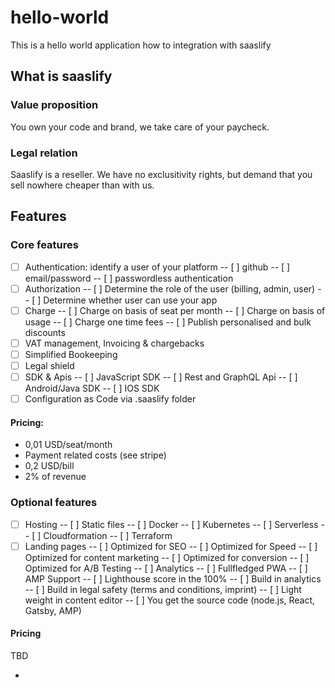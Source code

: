 # hello-world
This is a hello world application how to integration with saaslify


## What is saaslify

### Value proposition

You own your code and brand, we take care of your paycheck.

### Legal relation

Saaslify is a reseller. We have no exclusitivity rights, but demand that you sell nowhere cheaper than with us.

## Features

### Core features

- [ ] Authentication: identify a user of your platform
-- [ ] github
-- [ ] email/password
-- [ ] passwordless authentication
- [ ] Authorization
-- [ ] Determine the role of the user (billing, admin, user)
-- [ ] Determine whether user can use your app
- [ ] Charge
-- [ ] Charge on basis of seat per month
-- [ ] Charge on basis of usage
-- [ ] Charge one time fees
-- [ ] Publish personalised and bulk discounts
- [ ] VAT management, Invoicing & chargebacks
- [ ] Simplified Bookeeping
- [ ] Legal shield
- [ ] SDK & Apis
-- [ ] JavaScript SDK
-- [ ] Rest and GraphQL Api
-- [ ] Android/Java SDK
-- [ ] IOS SDK
- [ ] Configuration as Code via .saaslify folder

#### Pricing:

- 0,01 USD/seat/month
- Payment related costs (see stripe)
- 0,2 USD/bill
- 2% of revenue

### Optional features

- [ ] Hosting
-- [ ] Static files
-- [ ] Docker
-- [ ] Kubernetes
-- [ ] Serverless
-- [ ] Cloudformation
-- [ ] Terraform
- [ ] Landing pages
-- [ ] Optimized for SEO
-- [ ] Optimized for Speed
-- [ ] Optimized for content marketing
-- [ ] Optimized for conversion
-- [ ] Optimized for A/B Testing
-- [ ] Analytics
-- [ ] Fullfledged PWA
-- [ ] AMP Support
-- [ ] Lighthouse score in the 100%
-- [ ] Build in analytics
-- [ ] Build in legal safety (terms and conditions, imprint)
-- [ ] Light weight in content editor
-- [ ] You get the source code (node.js, React, Gatsby, AMP)

#### Pricing

TBD

- 
